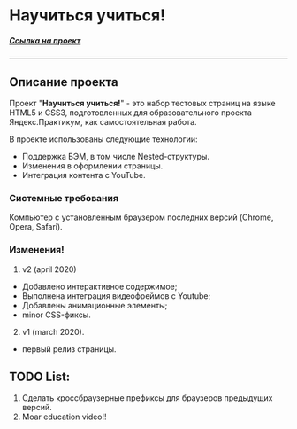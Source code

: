 # Научиться учиться!
##### _[Ссылка на проект](https://github.com/Vaelastras/how-to-learn/)_

---
## Описание проекта
Проект "**Научиться учиться!**" - это набор тестовых страниц на языке HTML5 и CSS3, подготовленных для образовательного проекта Яндекс.Практикум, как самостоятельная работа.

В проекте использованы следующие технологии:

  - Поддержка БЭМ, в том числе Nested-структуры.
  - Изменения в оформлении страницы.
  - Интеграция контента с YouTube.

### Cистемные требования
Компьютер с установленным браузером последних версий (Chrome, Opera, Safari).
### Изменения!
 1. v2 (april 2020)
- Добавлено интерактивное содержимое;
- Выполнена интеграция видеофреймов с Youtube;
- Добавлены анимационные элементы;
- minor CSS-фиксы.

 2.  v1 (march 2020).
 - первый релиз страницы.

 ## TODO List:
 1. Сделать кроссбраузерные префиксы для браузеров предыдущих версий.
 2. Moar education video!!
